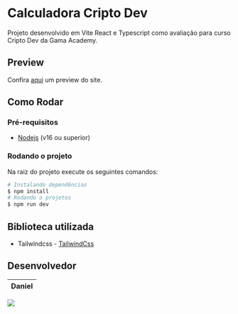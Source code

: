 # Calculadora Cripto Dev

Projeto desenvolvido em Vite React e Typescript como avaliação para curso Cripto Dev da Gama Academy.

## Preview

Confira [aqui](https://calculadora-cripto-dev.herokuapp.com/) um preview do site.

## Como Rodar

### Pré-requisitos

- [Nodejs](https://nodejs.org/en/) (v16 ou superior)

### Rodando o projeto

Na raiz do projeto execute os seguintes comandos:

```bash
# Instalando dependências
$ npm install
# Rodando o projetos
$ npm run dev
```

## Biblioteca utilizada

- Tailwindcss - [TailwindCss](https://tailwindcss.com/)

## Desenvolvedor

Daniel         |
-------------- |
<a href="https://www.linkedin.com/in/danielcsar/"><img src="https://img.shields.io/badge/LinkedIn-0077B5?style=for-the-badge&logo=linkedin&logoColor=white" /></a>
